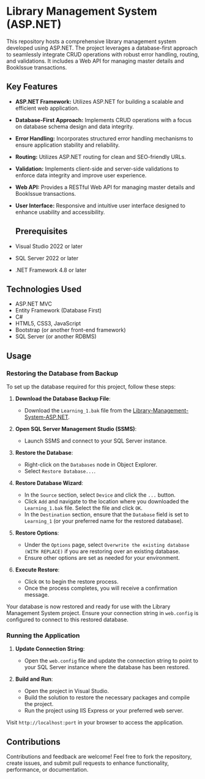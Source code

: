 # Library Management System (ASP.NET)

This repository hosts a comprehensive library management system developed using ASP.NET. The project leverages a database-first approach to seamlessly integrate CRUD operations with robust error handling, routing, and validations. It includes a Web API for managing master details and BookIssue transactions.

## Key Features

- **ASP.NET Framework:** Utilizes ASP.NET for building a scalable and efficient web application.
- **Database-First Approach:** Implements CRUD operations with a focus on database schema design and data integrity.
- **Error Handling:** Incorporates structured error handling mechanisms to ensure application stability and reliability.
- **Routing:** Utilizes ASP.NET routing for clean and SEO-friendly URLs.
- **Validation:** Implements client-side and server-side validations to enforce data integrity and improve user experience.
- **Web API:** Provides a RESTful Web API for managing master details and BookIssue transactions.
- **User Interface:** Responsive and intuitive user interface designed to enhance usability and accessibility.

  ## Prerequisites
- Visual Studio 2022 or later
- SQL Server 2022 or later
- .NET Framework 4.8 or later

## Technologies Used

- ASP.NET MVC
- Entity Framework (Database First)
- C#
- HTML5, CSS3, JavaScript
- Bootstrap (or another front-end framework)
- SQL Server (or another RDBMS)

## Usage

### Restoring the Database from Backup

To set up the database required for this project, follow these steps:

1. **Download the Database Backup File**:
   - Download the `Learning_1.bak` file from the [Library-Management-System-ASP.NET](https://github.com/SyedHuzaifa417/Library-Management-System-ASP.NET-).

2. **Open SQL Server Management Studio (SSMS)**:
   - Launch SSMS and connect to your SQL Server instance.

3. **Restore the Database**:
   - Right-click on the `Databases` node in Object Explorer.
   - Select `Restore Database...`.

4. **Restore Database Wizard**:
   - In the `Source` section, select `Device` and click the `...` button.
   - Click `Add` and navigate to the location where you downloaded the `Learning_1.bak` file. Select the file and click `OK`.
   - In the `Destination` section, ensure that the `Database` field is set to `Learning_1` (or your preferred name for the restored database).

5. **Restore Options**:
   - Under the `Options` page, select `Overwrite the existing database (WITH REPLACE)` if you are restoring over an existing database.
   - Ensure other options are set as needed for your environment.

6. **Execute Restore**:
   - Click `OK` to begin the restore process.
   - Once the process completes, you will receive a confirmation message.

Your database is now restored and ready for use with the Library Management System project. Ensure your connection string in `web.config` is configured to connect to this restored database.

### Running the Application

1. **Update Connection String**:
   - Open the `web.config` file and update the connection string to point to your SQL Server instance where the database has been restored.

2. **Build and Run**:
   - Open the project in Visual Studio.
   - Build the solution to restore the necessary packages and compile the project.
   - Run the project using IIS Express or your preferred web server.

Visit `http://localhost:port` in your browser to access the application.

## Contributions

Contributions and feedback are welcome! Feel free to fork the repository, create issues, and submit pull requests to enhance functionality, performance, or documentation.

